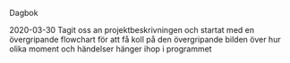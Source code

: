 Dagbok

2020-03-30
Tagit oss an projektbeskrivningen och startat med en övergripande flowchart för att få koll på den övergripande bilden över hur olika moment och händelser hänger ihop i programmet